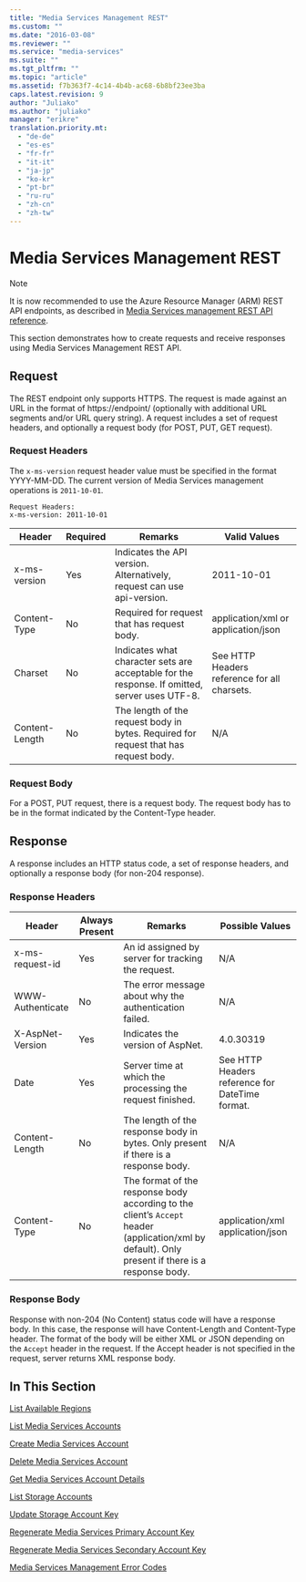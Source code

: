 ```yaml
---
title: "Media Services Management REST"
ms.custom: ""
ms.date: "2016-03-08"
ms.reviewer: ""
ms.service: "media-services"
ms.suite: ""
ms.tgt_pltfrm: ""
ms.topic: "article"
ms.assetid: f7b363f7-4c14-4b4b-ac68-6b8bf23ee3ba
caps.latest.revision: 9
author: "Juliako"
ms.author: "juliako"
manager: "erikre"
translation.priority.mt: 
  - "de-de"
  - "es-es"
  - "fr-fr"
  - "it-it"
  - "ja-jp"
  - "ko-kr"
  - "pt-br"
  - "ru-ru"
  - "zh-cn"
  - "zh-tw"
---
```

# Media Services Management REST

> [!NOTE]
>  It is now recommended to use  the Azure Resource Manager (ARM) REST API endpoints, as described in [Media Services management REST API reference](xref:management.azure.com.media.mediaservice).
  
This section demonstrates how to create requests and receive responses using Media Services Management REST API.  
  
## Request  
 The REST endpoint only supports HTTPS. The request is made against an URL in the format of https://endpoint/ (optionally with additional URL segments and/or URL query string). A request includes a set of request headers, and optionally a request body (for POST, PUT, GET request).  
  
### Request Headers  
 The `x-ms-version` request header value must be specified in the format YYYY-MM-DD. The current version of Media Services management operations is `2011-10-01`.  
  
```  
Request Headers:  
x-ms-version: 2011-10-01  
```  
  
|Header|Required|Remarks|Valid Values|  
|------------|--------------|-------------|------------------|  
|x-ms-version|Yes|Indicates the API version. Alternatively, request can use api-version.|2011-10-01|  
|Content-Type|No|Required for request that has request body.|application/xml or application/json|  
|Charset|No|Indicates what character sets are acceptable for the response. If omitted, server uses UTF-8.|See HTTP Headers reference for all charsets.|  
|Content-Length|No|The length of the request body in bytes. Required for request that has request body.|N/A|  
  
### Request Body  
 For a POST, PUT request, there is a request body. The request body has to be in the format indicated by the Content-Type header.  
  
## Response  
 A response includes an HTTP status code, a set of response headers, and optionally a response body (for non-204 response).  
  
### Response Headers  
  
|Header|Always Present|Remarks|Possible Values|  
|------------|--------------------|-------------|---------------------|  
|x-ms-request-id|Yes|An id assigned by server for tracking the request.|N/A|  
|WWW-Authenticate|No|The error message about why the authentication failed.|N/A|  
|X-AspNet-Version|Yes|Indicates the version of AspNet.|4.0.30319|  
|Date|Yes|Server time at which the processing the request finished.|See HTTP Headers reference for DateTime format.|  
|Content-Length|No|The length of the response body in bytes. Only present if there is a response body.|N/A|  
|Content-Type|No|The format of the response body according to the client’s `Accept` header (application/xml by default). Only present if there is a response body.|application/xml application/json|  
  
### Response Body  
 Response with non-204 (No Content) status code will have a response body. In this case, the response will have Content-Length and Content-Type header. The format of the body will be either XML or JSON depending on the `Accept` header in the request. If the Accept header is not specified in the request, server returns XML response body.  
  
## In This Section  
 [List Available Regions](list-available-regions.md)  
  
 [List Media Services Accounts](list-media-services-accounts.md)  
  
 [Create Media Services Account](create-media-services-account.md)  
  
 [Delete Media Services Account](delete-media-services-account.md)  
  
 [Get Media Services Account Details](get-media-services-account-details.md)  
  
 [List Storage Accounts](list-storage-accounts-media-services.md)  
  
 [Update Storage Account Key](update-storage-account-key-media-services.md)  
  
 [Regenerate Media Services Primary Account Key](regenerate-media-services-primary-account-key.md)  
  
 [Regenerate Media Services Secondary Account Key](regenerate-media-services-secondary-account-key.md)  
  
 [Media Services Management Error Codes](media-services-management-error-codes.md)